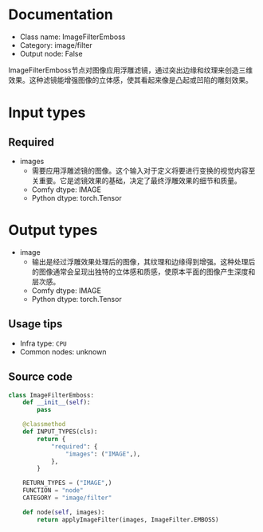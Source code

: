 
# Documentation
- Class name: ImageFilterEmboss
- Category: image/filter
- Output node: False

ImageFilterEmboss节点对图像应用浮雕滤镜，通过突出边缘和纹理来创造三维效果。这种滤镜能增强图像的立体感，使其看起来像是凸起或凹陷的雕刻效果。

# Input types
## Required
- images
    - 需要应用浮雕滤镜的图像。这个输入对于定义将要进行变换的视觉内容至关重要。它是滤镜效果的基础，决定了最终浮雕效果的细节和质量。
    - Comfy dtype: IMAGE
    - Python dtype: torch.Tensor

# Output types
- image
    - 输出是经过浮雕效果处理后的图像，其纹理和边缘得到增强。这种处理后的图像通常会呈现出独特的立体感和质感，使原本平面的图像产生深度和层次感。
    - Comfy dtype: IMAGE
    - Python dtype: torch.Tensor


## Usage tips
- Infra type: `CPU`
- Common nodes: unknown


## Source code
```python
class ImageFilterEmboss:
    def __init__(self):
        pass

    @classmethod
    def INPUT_TYPES(cls):
        return {
            "required": {
                "images": ("IMAGE",),
            },
        }

    RETURN_TYPES = ("IMAGE",)
    FUNCTION = "node"
    CATEGORY = "image/filter"

    def node(self, images):
        return applyImageFilter(images, ImageFilter.EMBOSS)

```
